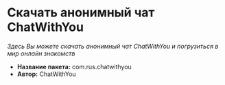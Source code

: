 # Скачать анонимный чат ChatWithYou

*Здесь Вы можете скачать анонимный чат ChatWithYou и погрузиться в мир онлайн знакомств*

* **Название пакета:** com.rus.chatwithyou
* **Автор:** ChatWithYou
